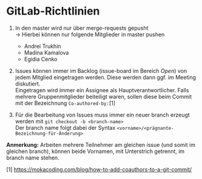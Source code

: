 # GitLab-Richtlinien

1. In den master wird nur über merge-requests gepusht <br>
&rightarrow; Hierbei können nur folgende Mitglieder in master pushen
    * Andrei Trukhin
    * Madina Kamalova
    * Egidia Cenko

2. Issues können immer im Backlog (issue-board im Bereich *Open*) von jedem Mitglied eingetragen werden. Diese werden dann ggf. im Meeting diskutiert. <br>
Eingetragen wird immer ein Assignee als Hauptverantwortlicher. Falls mehrere Gruppenmitglieder beiteiligt waren, sollen diese beim Commit mit der Bezeichnung `Co-authored-by:`[1]
3. Für die Bearbeitung von Issues muss immer ein neuer branch erzeugt werden mit `git checkout -b <branch-name>` <br>
Der branch name folgt dabei der Syntax `<vorname>/<prägnante-Bezeichnung-für-Änderung>`

**Anmerkung:** Arbeiten mehrere Teilnehmer am gleichen issue (und somit im gleichen branch), können beide Vornamen, mit Unterstrich getrennt, im branch name stehen.

[1] https://mokacoding.com/blog/how-to-add-coauthors-to-a-git-commit/